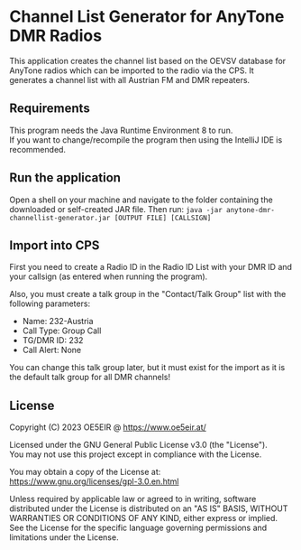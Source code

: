 # Channel List Generator for AnyTone DMR Radios

This application creates the channel list based on the OEVSV database for AnyTone radios which can be imported to the radio via the CPS.
It generates a channel list with all Austrian FM and DMR repeaters.

## Requirements
This program needs the Java Runtime Environment 8 to run. \
If you want to change/recompile the program then using the IntelliJ IDE is recommended.

## Run the application
Open a shell on your machine and navigate to the folder containing the downloaded or self-created JAR file.
Then run: `java -jar anytone-dmr-channellist-generator.jar [OUTPUT FILE] [CALLSIGN]`

## Import into CPS

First you need to create a Radio ID in the Radio ID List with your DMR ID and your callsign (as entered when running the program).

Also, you must create a talk group in the "Contact/Talk Group" list with the following parameters:
 - Name: 232-Austria
 - Call Type: Group Call
 - TG/DMR ID: 232
 - Call Alert: None

You can change this talk group later, but it must exist for the import as it is the default talk group for all DMR channels!

## License

Copyright (C) 2023 OE5EIR @ https://www.oe5eir.at/

Licensed under the GNU General Public License v3.0 (the "License"). \
You may not use this project except in compliance with the License.

You may obtain a copy of the License at: \
https://www.gnu.org/licenses/gpl-3.0.en.html

Unless required by applicable law or agreed to in writing, software
distributed under the License is distributed on an "AS IS" BASIS,
WITHOUT WARRANTIES OR CONDITIONS OF ANY KIND, either express or implied.
See the License for the specific language governing permissions and
limitations under the License.
